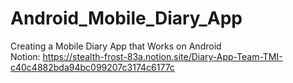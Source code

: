 # Android_Mobile_Diary_App
Creating a Mobile Diary App that Works on Android  
Notion: https://stealth-frost-83a.notion.site/Diary-App-Team-TMI-c40c4882bda94bc099207c3174c6177c
